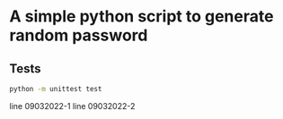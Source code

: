 # A simple python script to generate random password

## Tests
```bash
python -m unittest test
```
line 09032022-1
line 09032022-2
